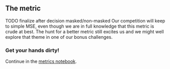 ## The metric

TODO finalize after decision masked/non-masked
Our competition will keep to simple MSE, even though we are in full knowledge that this metric is crude at best. The hunt for a better metric still excites us
and we might well explore that theme in one of our bonus challenges.

### Get your hands dirty!

Continue in the [metrics notebook](metrics.ipynb).
